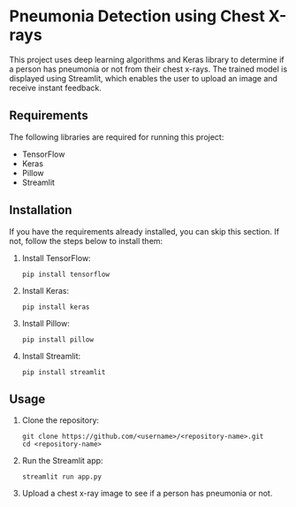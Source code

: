 # Pneumonia Detection using Chest X-rays

This project uses deep learning algorithms and Keras library to determine if a person has pneumonia or not from their chest x-rays. The trained model is displayed using Streamlit, which enables the user to upload an image and receive instant feedback.



## Requirements

The following libraries are required for running this project:

- TensorFlow
- Keras
- Pillow
- Streamlit


## Installation

If you have the requirements already installed, you can skip this section. If not, follow the steps below to install them:

1. Install TensorFlow:

    ```
    pip install tensorflow
    ```

2. Install Keras:

    ```
    pip install keras
    ```

3. Install Pillow:

    ```
    pip install pillow
    ```

4. Install Streamlit:

    ```
    pip install streamlit
    ```


## Usage

1. Clone the repository:

    ```
    git clone https://github.com/<username>/<repository-name>.git
    cd <repository-name>
    ```

2. Run the Streamlit app:

    ```
    streamlit run app.py
    ```

3. Upload a chest x-ray image to see if a person has pneumonia or not.
